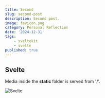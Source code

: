 ```yaml
---
title: Second
slug: second-post
description: Second post.
image: favicon.png
category: Personal Reflection
date: '2024-12-31'
tags:
    - sveltekit
    - svelte
published: true
---
```


## Svelte

Media inside the **static** folder is served from '/'.

![Svelte](favicon.png)